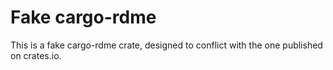 <!-- cargo-rdme start -->

# Fake cargo-rdme

This is a fake cargo-rdme crate, designed to conflict with the one published on crates.io.

<!-- cargo-rdme end -->
